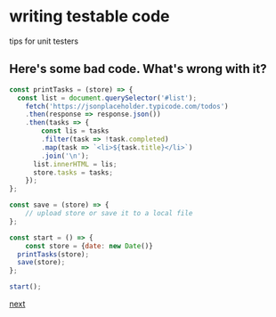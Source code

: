 # writing testable code
tips for unit testers

## Here's some bad code. What's wrong with it?

```javascript
const printTasks = (store) => {
  const list = document.querySelector('#list');
	fetch('https://jsonplaceholder.typicode.com/todos')
  	.then(response => response.json())
    .then(tasks => {
    	const lis = tasks
      	.filter(task => !task.completed) 
        .map(task => `<li>${task.title}</li>`)
        .join('\n');
      list.innerHTML = lis;
      store.tasks = tasks;
    });
};

const save = (store) => {
	// upload store or save it to a local file
};

const start = () => {
	const store = {date: new Date()}
  printTasks(store);
  save(store);
};

start();
```

[next](make-units.md)